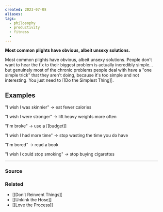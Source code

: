```yaml
---
created: 2023-07-08
aliases: 
tags:
  - philosophy
  - productivity
  - fitness
  - 
---
```

**Most common plights have obvious, albeit unsexy solutions.**

Most common plights have obvious, albeit unsexy solutions. People don't want to hear the fix to their biggest problem is actually incredibly simple... but genuinely most of the chronic problems people deal with have a "one simple trick" that they aren't doing, because it's too simple and not interesting. You just need to [[Do the Simplest Thing]].

## Examples

"I wish I was skinnier" → eat fewer calories

"I wish I were stronger" → lift heavy weights more often

"I'm broke" → use a [[budget]]

"I wish I had more time" → stop wasting the time you do have

"I'm bored" → read a book

"I wish I could stop smoking" → stop buying cigarettes

****
### Source

### Related
- [[Don’t Reinvent Things]]
- [[Unkink the Hose]]
- [[Love the Process]]